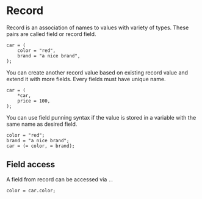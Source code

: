 # Record

Record is an association of names to values with variety of types. These pairs are called field or record field.

```butter
car = (
    color = "red",
    brand = "a nice brand",
);
```

You can create another record value based on existing record value and extend it with more fields. Every fields must have unique name.

```butter
car = (
    *car,
    price = 100,
);
```

You can use field punning syntax if the value is stored in a variable with the same name as desired field.

```butter
color = "red";
brand = "a nice brand";
car = (= color, = brand);
```

## Field access

A field from record can be accessed via `.`.

```butter
color = car.color;
```
